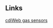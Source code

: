 ## Links

[cdiWeb gas
sensors](http://www.cdiweb.com/ParametricSearch.aspx?Refinement=/_/N-1xc&No=0&Nrpp=25Nr=AND%28p_portal_id:1,obsolete:0%29#.VEoIZYWBzBE)